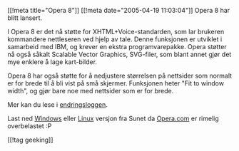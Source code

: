 [[!meta  title="Opera 8"]]
[[!meta  date="2005-04-19 11:03:04"]]
Opera 8 har blitt lansert.

I Opera 8 er det nå støtte for XHTML+Voice-standarden, som lar brukeren kommandere nettleseren ved hjelp av tale. Denne funksjonen er utviklet i samarbeid med IBM, og krever en ekstra programvarepakke. Opera støtter nå også såkalt Scalable Vector Graphics, SVG-filer, som blant annet gjør det mye enklere å lage kart-bilder.

Opera 8 har også støtte for å nedjustere størrelsen på nettsider som normalt er for brede til å bli vist på små skjermer. Funksjonen heter "Fit to window width", og gjør bare noe med nettsider som er for brede.

Mer kan du lese i <a href="http://www.opera.com/windows/changelogs/800/">endringsloggen</a>.

Last ned <a href="ftp://ftp.sunet.se/pub/www/clients/Opera/win/800/en/ow32enen800.exe">Windows</a> eller <a href="ftp://ftp.sunet.se/pub/www/clients/Opera/linux/800/final/en/">Linux</a> versjon fra Sunet da <a href="http://www.opera.com/">Opera.com</a> er rimelig overbelastet :P

[[!tag  geeking]]